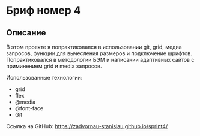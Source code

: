 # Бриф номер 4
## Описание

В этом проекте я попрактиковался в использовании git, grid, медиа запросов, функции для вычесления размеров и подключение шрифтов. Попрактиковался в методологии БЭМ и написании адаптивных сайтов с приминением grid и media запросов.

Использованные технологии:
* grid
* flex
* @media
* @font-face
* Git

Ссылка на GitHub:
https://zadvornau-stanislau.github.io/sprint4/
